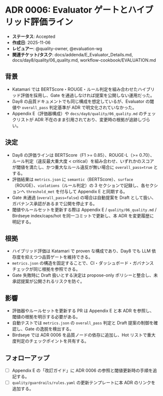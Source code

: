 # ADR 0006: Evaluator ゲートとハイブリッド評価ライン

- **ステータス**: Accepted
- **作成日**: 2025-11-06
- **レビュアー**: @quality-owner, @evaluation-wg
- **関連チケット/タスク**: docs/addenda/E_Evaluator_Details.md, docs/day8/quality/06_quality.md, workflow-cookbook/EVALUATION.md

## 背景
- Katamari では BERTScore・ROUGE・ルール判定を組み合わせたハイブリッド評価を採用し、Gate を通過しなければ提案を公開しない運用だった。
- Day8 の品質ドキュメントでも同じ構成を想定しているが、Evaluator の閾値や `overall_pass` 判定基準が ADR で明文化されていなかった。
- Appendix E（評価器構成）や `docs/day8/quality/06_quality.md` のチェックリストが ADR 不在のまま引用されており、変更時の根拠が追跡しづらい。

## 決定
- Day8 の評価ラインは BERTScore（F1 >= 0.85）、ROUGE-L（>= 0.70）、ルール判定（違反最大重大度 < critical）を組み合わせ、いずれかのスコアが閾値を満たし、かつ重大なルール違反が無い場合に `overall_pass=true` とする。
- 評価結果は `metrics.json` に `semantic`（BERTScore）、`surface`（ROUGE）、`violations`（ルール判定）の 3 セクションで記録し、各セクションへ `threshold_met` を付与して Appendix E と同期する。
- Gate 未通過 (`overall_pass=false`) の場合は自動提案を Draft として扱い、ガバナンス承認があるまで公開を停止する。
- 閾値やルールセットを更新する際は Appendix E / `quality/06_quality.md` / Birdseye index/caps/hot を同一コミットで更新し、本 ADR を変更履歴に明記する。

## 根拠
- ハイブリッド評価は Katamari で proven な構成であり、Day8 でも LLM 依存度を抑えつつ品質ゲートを維持できる。
- `metrics.json` の構造を固定することで、CI・ダッシュボード・ガバナンスチェックが同じ根拠を参照できる。
- Gate 失敗時に Draft 扱いとする決定は propose-only ポリシーと整合し、未承認提案が公開されるリスクを防ぐ。

## 影響
- 評価器やルールセットを更新する PR は Appendix E と本 ADR を参照し、閾値の根拠を明示する必要がある。
- 自動テストでは `metrics.json` の `overall_pass` 判定と Draft 提案の制御を確認し、Gate の逸脱を検出する。
- Birdseye では ADR 0006 を品質ノードの依存に追加し、Hot リストで重大度判定のチェックポイントを共有する。

## フォローアップ
- [ ] Appendix E の「改訂ガイド」に ADR 0006 の参照と閾値更新時の手順を追記する。
- [ ] `quality/guardrails/rules.yaml` の更新テンプレートに本 ADR のリンクを追加する。
